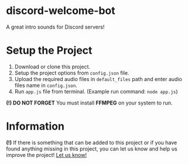 # discord-welcome-bot

A great intro sounds for Discord servers!

# Setup the Project

1. Download or clone this project.
2. Setup the project options from `config.json` file.
3. Upload the required audio files in `default_files` path and enter audio files name in `config.json`.
4. Run `app.js` file from terminal. (Example run command: `node app.js`)

**(!) DO NOT FORGET** You must install **FFMPEG** on your system to run.

# Information

**(!)** If there is something that can be added to this project or if you have found anything missing in this project, you can let us know and help us improve the project! [Let us know!](https://mail.google.com/mail/u/0/#inbox?compose=VpCqJZNHKKfVdsVvrXCQcnKLcqXqPbmXmxxWhbVRDmgvsLrzLGthPgnvNtlDXMCbTrghRtq)





